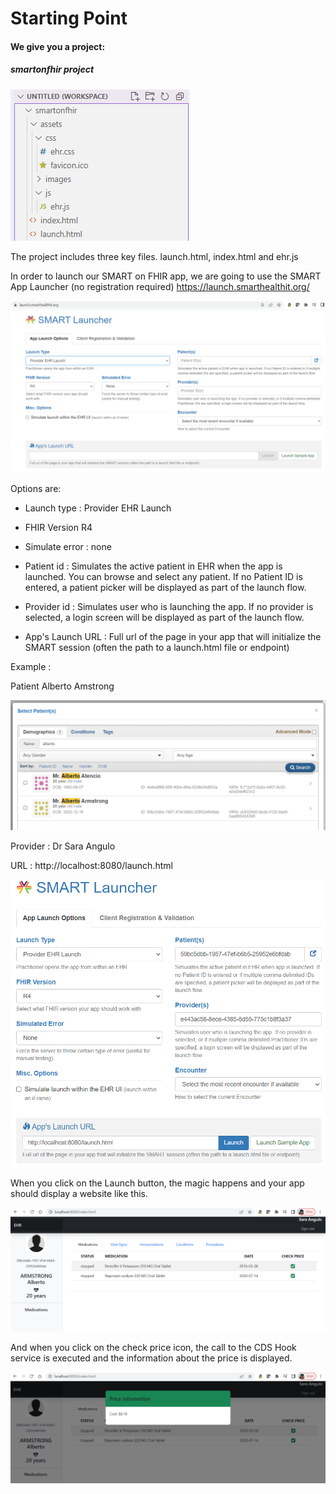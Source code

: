 # Starting Point

#### We give you a project:

##### *smartonfhir project*

![Solution Items](./images/solution-items.png)

The project includes three key files. launch.html, index.html and ehr.js

In order to launch our SMART on FHIR app, we are going to use the SMART App Launcher (no registration required) https://launch.smarthealthit.org/

![SMART Launcher](./images/SMART-Launcher.png)

Options are:

 * Launch type : Provider EHR Launch

 * FHIR Version R4

 * Simulate error : none

 * Patient id : Simulates the active patient in EHR when the app is launched. You can browse and select any patient. If no Patient ID is entered, a patient picker will be displayed as part of the launch flow.

 * Provider id : Simulates user who is launching the app. If no provider is selected, a login screen will be displayed as part of the launch flow.

 * App's Launch URL : Full url of the page in your app that will initialize the SMART session (often the path to a launch.html file or endpoint)

Example :

Patient Alberto Amstrong

![Select Patient Demo](./images/select-patient-demo.png)

Provider : Dr Sara Angulo

URL : http://localhost:8080/launch.html

![Provider](./images/provider.png)

When you click on the Launch button, the magic happens and your app should display a website like this.

![Display Results](./images/display-results.png)

And when you click on the check price icon, the call to the CDS Hook service is executed and the information about the price is displayed.

![CDS Hook Information](./images/cds-hook-information.png)